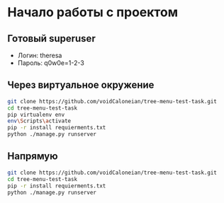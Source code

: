 # Начало работы с проектом 

## Готовый superuser
- Логин: theresa
- Пароль: q0w0e=1-2-3

## Через виртуальное окружение
```sh
git clone https://github.com/voidCaloneian/tree-menu-test-task.git
cd tree-menu-test-task
pip virtualenv env
env\Scripts\activate
pip -r install requierments.txt
python ./manage.py runserver
```

## Напрямую

```sh
git clone https://github.com/voidCaloneian/tree-menu-test-task.git
cd tree-menu-test-task
pip -r install requierments.txt
python ./manage.py runserver
```
